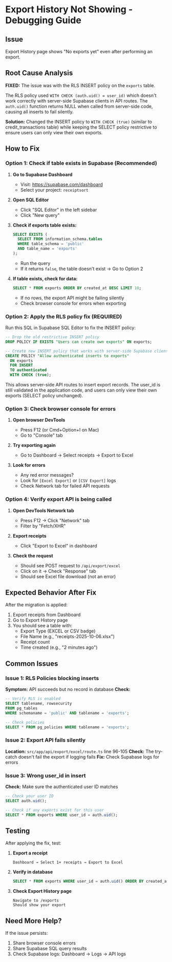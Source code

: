 # Export History Not Showing - Debugging Guide

## Issue
Export History page shows "No exports yet" even after performing an export.

## Root Cause Analysis

**FIXED:** The issue was with the RLS INSERT policy on the `exports` table.

The RLS policy used `WITH CHECK (auth.uid() = user_id)` which doesn't work correctly with server-side Supabase clients in API routes. The `auth.uid()` function returns NULL when called from server-side code, causing all inserts to fail silently.

**Solution:** Changed the INSERT policy to `WITH CHECK (true)` (similar to credit_transactions table) while keeping the SELECT policy restrictive to ensure users can only view their own exports.

## How to Fix

### Option 1: Check if table exists in Supabase (Recommended)

1. **Go to Supabase Dashboard**
   - Visit: https://supabase.com/dashboard
   - Select your project: `receiptsort`

2. **Open SQL Editor**
   - Click "SQL Editor" in the left sidebar
   - Click "New query"

3. **Check if exports table exists:**
   ```sql
   SELECT EXISTS (
     SELECT FROM information_schema.tables
     WHERE table_schema = 'public'
     AND table_name = 'exports'
   );
   ```
   - Run the query
   - If it returns `false`, the table doesn't exist → Go to Option 2

4. **If table exists, check for data:**
   ```sql
   SELECT * FROM exports ORDER BY created_at DESC LIMIT 10;
   ```
   - If no rows, the export API might be failing silently
   - Check browser console for errors when exporting

### Option 2: Apply the RLS policy fix (REQUIRED)

Run this SQL in Supabase SQL Editor to fix the INSERT policy:

```sql
-- Drop the old restrictive INSERT policy
DROP POLICY IF EXISTS "Users can create own exports" ON exports;

-- Create new INSERT policy that works with server-side Supabase client
CREATE POLICY "Allow authenticated inserts to exports"
  ON exports
  FOR INSERT
  TO authenticated
  WITH CHECK (true);
```

This allows server-side API routes to insert export records. The user_id is still validated in the application code, and users can only view their own exports (SELECT policy unchanged).

### Option 3: Check browser console for errors

1. **Open browser DevTools**
   - Press F12 (or Cmd+Option+I on Mac)
   - Go to "Console" tab

2. **Try exporting again**
   - Go to Dashboard → Select receipts → Export to Excel

3. **Look for errors**
   - Any red error messages?
   - Look for `[Excel Export]` or `[CSV Export]` logs
   - Check Network tab for failed API requests

### Option 4: Verify export API is being called

1. **Open DevTools Network tab**
   - Press F12 → Click "Network" tab
   - Filter by "Fetch/XHR"

2. **Export receipts**
   - Click "Export to Excel" in dashboard

3. **Check the request**
   - Should see POST request to `/api/export/excel`
   - Click on it → Check "Response" tab
   - Should see Excel file download (not an error)

## Expected Behavior After Fix

After the migration is applied:
1. Export receipts from Dashboard
2. Go to Export History page
3. You should see a table with:
   - Export Type (EXCEL or CSV badge)
   - File Name (e.g., "receipts-2025-10-06.xlsx")
   - Receipt count
   - Time created (e.g., "2 minutes ago")

## Common Issues

### Issue 1: RLS Policies blocking inserts
**Symptom:** API succeeds but no record in database
**Check:**
```sql
-- Verify RLS is enabled
SELECT tablename, rowsecurity
FROM pg_tables
WHERE schemaname = 'public' AND tablename = 'exports';

-- Check policies
SELECT * FROM pg_policies WHERE tablename = 'exports';
```

### Issue 2: Export API fails silently
**Location:** `src/app/api/export/excel/route.ts` line 96-105
**Check:** The try-catch doesn't fail the export if logging fails
**Fix:** Check Supabase logs for errors

### Issue 3: Wrong user_id in insert
**Check:** Make sure the authenticated user ID matches
```sql
-- Check your user ID
SELECT auth.uid();

-- Check if any exports exist for this user
SELECT * FROM exports WHERE user_id = auth.uid();
```

## Testing

After applying the fix, test:

1. **Export a receipt**
   ```
   Dashboard → Select 1+ receipts → Export to Excel
   ```

2. **Verify in database**
   ```sql
   SELECT * FROM exports WHERE user_id = auth.uid() ORDER BY created_at DESC;
   ```

3. **Check Export History page**
   ```
   Navigate to /exports
   Should show your export
   ```

## Need More Help?

If the issue persists:
1. Share browser console errors
2. Share Supabase SQL query results
3. Check Supabase logs: Dashboard → Logs → API logs

